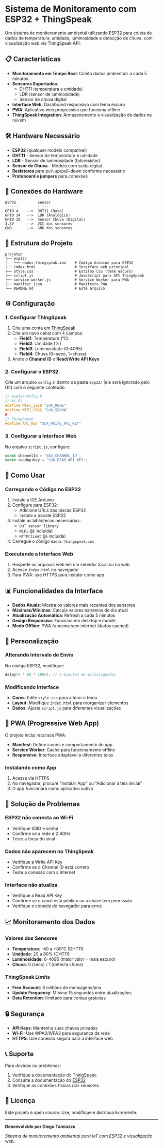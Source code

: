 # Sistema de Monitoramento com ESP32 + ThingSpeak

Um sistema de monitoramento ambiental utilizando ESP32 para coleta de dados de temperatura, umidade, luminosidade e detecção de chuva, com visualização web via ThingSpeak API.

## 📋 Características

- **Monitoramento em Tempo Real**: Coleta dados ambientais a cada 5 minutos
- **Sensores Suportados**: 
  - DHT11 (temperatura e umidade)
  - LDR (sensor de luminosidade)
  - Sensor de chuva digital
- **Interface Web**: Dashboard responsivo com tema escuro
- **PWA**: Aplicativo web progressivo que funciona offline
- **ThingSpeak Integration**: Armazenamento e visualização de dados na nuvem

## 🛠️ Hardware Necessário

- **ESP32** (qualquer modelo compatível)
- **DHT11** - Sensor de temperatura e umidade
- **LDR** - Sensor de luminosidade (fotoresistor)
- **Sensor de Chuva** - Módulo com saída digital
- **Resistores** para pull-up/pull-down conforme necessário
- **Protoboard e jumpers** para conexões

## 🔌 Conexões do Hardware

```
ESP32          Sensor
------         ------
GPIO 4    -->  DHT11 (Data)
GPIO 34   -->  LDR (Analógico)
GPIO 35   -->  Sensor Chuva (Digital)
3.3V      -->  VCC dos sensores
GND       -->  GND dos sensores
```

## 📁 Estrutura do Projeto

```
projeto/
├── esp32/
│   └── dados-thingspeak.ino    # Código Arduino para ESP32
├── index.html                  # Interface web principal
├── style.css                   # Estilos CSS (tema escuro)
├── script.js                   # JavaScript para API ThingSpeak
├── service-worker.js           # Service Worker para PWA
├── manifest.json               # Manifesto PWA
└── README.md                   # Este arquivo
```

## ⚙️ Configuração

### 1. Configurar ThingSpeak

1. Crie uma conta em [ThingSpeak](https://thingspeak.com)
2. Crie um novo canal com 4 campos:
   - **Field1**: Temperatura (°C)
   - **Field2**: Umidade (%)
   - **Field3**: Luminosidade (0-4095)
   - **Field4**: Chuva (0=seco, 1=chuva)
3. Anote o **Channel ID** e **Read/Write API Keys**

### 2. Configurar o ESP32

Crie um arquivo `config.h` dentro da pasta `esp32/` (ele será ignorado pelo Git) com o seguinte conteúdo:

```cpp
// esp32/config.h
// Wi-Fi
#define WIFI_SSID "SUA_REDE"
#define WIFI_PASS "SUA_SENHA"
#
// ThingSpeak
#define API_KEY "SUA_WRITE_API_KEY"
```

### 3. Configurar a Interface Web

No arquivo `script.js`, configure:

```javascript
const channelId = 'SEU_CHANNEL_ID';
const readApiKey = 'SUA_READ_API_KEY';
```

## 🚀 Como Usar

### Carregando o Código no ESP32

1. Instale a IDE Arduino
2. Configure para ESP32:
   - Adicione URLs das placas ESP32
   - Instale o pacote ESP32
3. Instale as bibliotecas necessárias:
   - `DHT sensor library`
   - `WiFi` (já incluída)
   - `HTTPClient` (já incluída)
4. Carregue o código `dados-thingspeak.ino`

### Executando a Interface Web

1. Hospede os arquivos web em um servidor local ou na web
2. Acesse `index.html` no navegador
3. Para PWA: use HTTPS para instalar como app

## 📊 Funcionalidades da Interface

- **Dados Atuais**: Mostra os valores mais recentes dos sensores
- **Máximas/Mínimas**: Calcula valores extremos do dia atual
- **Atualização Automática**: Refresh a cada 5 minutos
- **Design Responsivo**: Funciona em desktop e mobile
- **Modo Offline**: PWA funciona sem internet (dados cached)

## 🔧 Personalização

### Alterando Intervalo de Envio

No código ESP32, modifique:
```cpp
delay(5 * 60 * 1000); // 5 minutos em milissegundos
```

### Modificando Interface

- **Cores**: Edite `style.css` para alterar o tema
- **Layout**: Modifique `index.html` para reorganizar elementos
- **Dados**: Ajuste `script.js` para diferentes visualizações

## 📱 PWA (Progressive Web App)

O projeto inclui recursos PWA:

- **Manifest**: Define ícones e comportamento do app
- **Service Worker**: Cache para funcionamento offline
- **Responsivo**: Interface adaptável a diferentes telas

### Instalando como App

1. Acesse via HTTPS
2. No navegador, procure "Instalar App" ou "Adicionar à tela inicial"
3. O app funcionará como aplicativo nativo

## 🐛 Solução de Problemas

### ESP32 não conecta ao Wi-Fi
- Verifique SSID e senha
- Confirme se a rede é 2.4GHz
- Teste a força do sinal

### Dados não aparecem no ThingSpeak
- Verifique a Write API Key
- Confirme se o Channel ID está correto
- Teste a conexão com a internet

### Interface não atualiza
- Verifique a Read API Key
- Confirme se o canal está público ou a chave tem permissão
- Verifique o console do navegador para erros

## 📈 Monitoramento dos Dados

### Valores dos Sensores

- **Temperatura**: -40 a +80°C (DHT11)
- **Umidade**: 20 a 80% (DHT11)
- **Luminosidade**: 0-4095 (maior valor = mais escuro)
- **Chuva**: 0 (seco) / 1 (detecta chuva)

### ThingSpeak Limits

- **Free Account**: 3 milhões de mensagens/ano
- **Update Frequency**: Mínimo 15 segundos entre atualizações
- **Data Retention**: Ilimitado para contas gratuitas

## 🔒 Segurança

- **API Keys**: Mantenha suas chaves privadas
- **Wi-Fi**: Use WPA2/WPA3 para segurança da rede
- **HTTPS**: Use conexão segura para a interface web

## 📞 Suporte

Para dúvidas ou problemas:

1. Verifique a documentação do [ThingSpeak](https://thingspeak.com/docs)
2. Consulte a documentação do [ESP32](https://docs.espressif.com/projects/esp32/en/latest/)
3. Verifique as conexões físicas dos sensores

## 📄 Licença

Este projeto é open source. Use, modifique e distribua livremente.

---

**Desenvolvido por Diego Tamiozzo**

*Sistema de monitoramento ambiental para IoT com ESP32 e visualização web.*